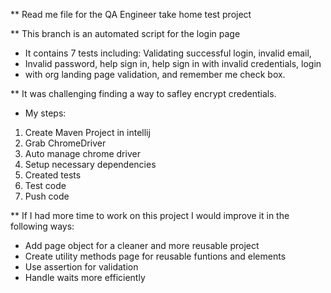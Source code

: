 ** Read me file for the QA Engineer take home test project

** This branch is an automated script for the login page
* It contains 7 tests including: Validating successful login, invalid email,
* Invalid password, help sign in, help sign in with invalid credentials, login
* with org landing page validation, and remember me check box.

** It was challenging finding a way to safley encrypt credentials.


* My steps:

1. Create Maven Project in intellij
2. Grab ChromeDriver
3. Auto manage chrome driver
4. Setup necessary dependencies
5. Created tests
6. Test code
7. Push code


** If I had more time to work on this project I would improve it in the following ways:
* Add page object for a cleaner and more reusable project
* Create utility methods page for reusable funtions and elements
* Use assertion for validation
* Handle waits more efficiently